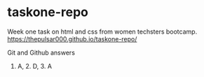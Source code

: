 # taskone-repo
Week one task on html and css from women techsters bootcamp.
https://thepulsar000.github.io/taskone-repo/

Git and Github answers
1. A,    2. D,   3. A
